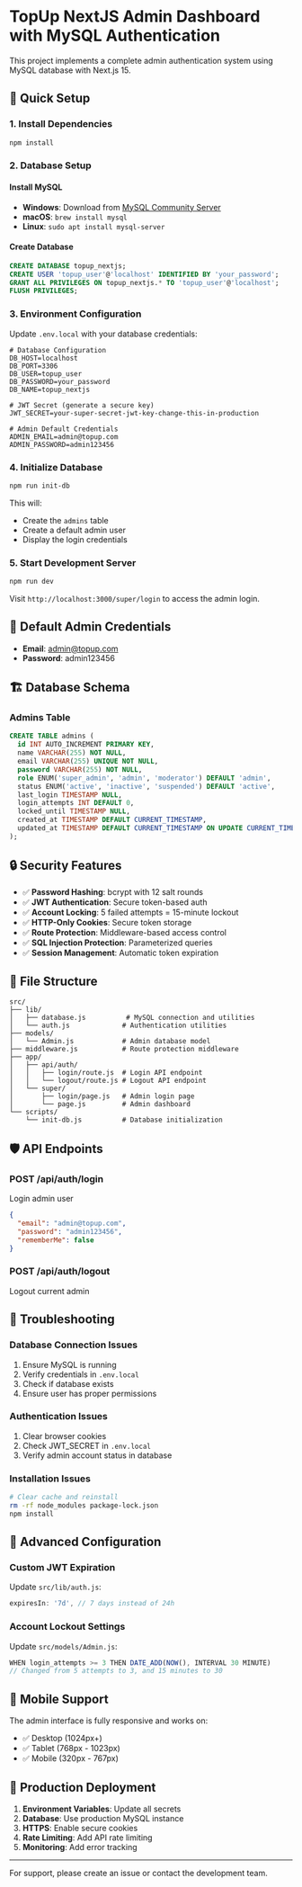 # TopUp NextJS Admin Dashboard with MySQL Authentication

This project implements a complete admin authentication system using MySQL database with Next.js 15.

## 🚀 Quick Setup

### 1. Install Dependencies

```bash
npm install
```

### 2. Database Setup

#### Install MySQL

- **Windows**: Download from [MySQL Community Server](https://dev.mysql.com/downloads/mysql/)
- **macOS**: `brew install mysql`
- **Linux**: `sudo apt install mysql-server`

#### Create Database

```sql
CREATE DATABASE topup_nextjs;
CREATE USER 'topup_user'@'localhost' IDENTIFIED BY 'your_password';
GRANT ALL PRIVILEGES ON topup_nextjs.* TO 'topup_user'@'localhost';
FLUSH PRIVILEGES;
```

### 3. Environment Configuration

Update `.env.local` with your database credentials:

```env
# Database Configuration
DB_HOST=localhost
DB_PORT=3306
DB_USER=topup_user
DB_PASSWORD=your_password
DB_NAME=topup_nextjs

# JWT Secret (generate a secure key)
JWT_SECRET=your-super-secret-jwt-key-change-this-in-production

# Admin Default Credentials
ADMIN_EMAIL=admin@topup.com
ADMIN_PASSWORD=admin123456
```

### 4. Initialize Database

```bash
npm run init-db
```

This will:

- Create the `admins` table
- Create a default admin user
- Display the login credentials

### 5. Start Development Server

```bash
npm run dev
```

Visit `http://localhost:3000/super/login` to access the admin login.

## 🔐 Default Admin Credentials

- **Email**: admin@topup.com
- **Password**: admin123456

## 🏗️ Database Schema

### Admins Table

```sql
CREATE TABLE admins (
  id INT AUTO_INCREMENT PRIMARY KEY,
  name VARCHAR(255) NOT NULL,
  email VARCHAR(255) UNIQUE NOT NULL,
  password VARCHAR(255) NOT NULL,
  role ENUM('super_admin', 'admin', 'moderator') DEFAULT 'admin',
  status ENUM('active', 'inactive', 'suspended') DEFAULT 'active',
  last_login TIMESTAMP NULL,
  login_attempts INT DEFAULT 0,
  locked_until TIMESTAMP NULL,
  created_at TIMESTAMP DEFAULT CURRENT_TIMESTAMP,
  updated_at TIMESTAMP DEFAULT CURRENT_TIMESTAMP ON UPDATE CURRENT_TIMESTAMP
);
```

## 🔒 Security Features

- ✅ **Password Hashing**: bcrypt with 12 salt rounds
- ✅ **JWT Authentication**: Secure token-based auth
- ✅ **Account Locking**: 5 failed attempts = 15-minute lockout
- ✅ **HTTP-Only Cookies**: Secure token storage
- ✅ **Route Protection**: Middleware-based access control
- ✅ **SQL Injection Protection**: Parameterized queries
- ✅ **Session Management**: Automatic token expiration

## 📁 File Structure

```
src/
├── lib/
│   ├── database.js          # MySQL connection and utilities
│   └── auth.js             # Authentication utilities
├── models/
│   └── Admin.js            # Admin database model
├── middleware.js           # Route protection middleware
├── app/
│   ├── api/auth/
│   │   ├── login/route.js  # Login API endpoint
│   │   └── logout/route.js # Logout API endpoint
│   └── super/
│       ├── login/page.js   # Admin login page
│       └── page.js         # Admin dashboard
└── scripts/
    └── init-db.js          # Database initialization
```

## 🛡️ API Endpoints

### POST /api/auth/login

Login admin user

```json
{
  "email": "admin@topup.com",
  "password": "admin123456",
  "rememberMe": false
}
```

### POST /api/auth/logout

Logout current admin

## 🚨 Troubleshooting

### Database Connection Issues

1. Ensure MySQL is running
2. Verify credentials in `.env.local`
3. Check if database exists
4. Ensure user has proper permissions

### Authentication Issues

1. Clear browser cookies
2. Check JWT_SECRET in `.env.local`
3. Verify admin account status in database

### Installation Issues

```bash
# Clear cache and reinstall
rm -rf node_modules package-lock.json
npm install
```

## 🔧 Advanced Configuration

### Custom JWT Expiration

Update `src/lib/auth.js`:

```javascript
expiresIn: '7d', // 7 days instead of 24h
```

### Account Lockout Settings

Update `src/models/Admin.js`:

```javascript
WHEN login_attempts >= 3 THEN DATE_ADD(NOW(), INTERVAL 30 MINUTE)
// Changed from 5 attempts to 3, and 15 minutes to 30
```

## 📱 Mobile Support

The admin interface is fully responsive and works on:

- ✅ Desktop (1024px+)
- ✅ Tablet (768px - 1023px)
- ✅ Mobile (320px - 767px)

## 🚀 Production Deployment

1. **Environment Variables**: Update all secrets
2. **Database**: Use production MySQL instance
3. **HTTPS**: Enable secure cookies
4. **Rate Limiting**: Add API rate limiting
5. **Monitoring**: Add error tracking

---

For support, please create an issue or contact the development team.
